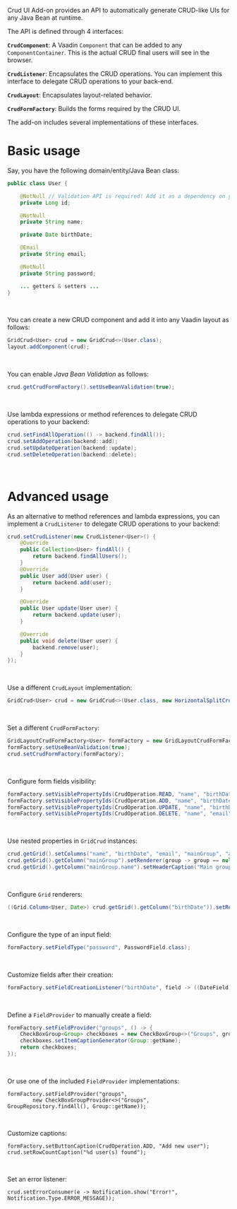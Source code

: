 Crud UI Add-on provides an API to automatically generate CRUD-like UIs for any Java Bean at runtime.

The API is defined through 4 interfaces:

**`CrudComponent`**: A Vaadin `Component` that can be added to any `ComponentContainer`. This is the actual CRUD final users will see in the browser.

**`CrudListener`**: Encapsulates the CRUD operations. You can implement this interface to delegate CRUD operations to your back-end.

**`CrudLayout`**: Encapsulates layout-related behavior.

**`CrudFormFactory`**: Builds the forms required by the CRUD UI.

The add-on includes several implementations of these interfaces.

# Basic usage

Say, you have the following domain/entity/Java Bean class:
```java
public class User {

    @NotNull // Validation API is required! Add it as a dependency on your project
    private Long id;

    @NotNull
    private String name;

    private Date birthDate;

    @Email
    private String email;

    @NotNull
    private String password;

    ... getters & setters ...
}
```
&nbsp;

You can create a new CRUD component and add it into any Vaadin layout as follows:
```java
GridCrud<User> crud = new GridCrud<>(User.class);
layout.addComponent(crud);
```
&nbsp;

You can enable _Java Bean Validation_ as follows:
```java
crud.getCrudFormFactory().setUseBeanValidation(true);
```
&nbsp;

Use lambda expressions or method references to delegate CRUD operations to your backend:
```java
crud.setFindAllOperation(() -> backend.findAll());
crud.setAddOperation(backend::add);
crud.setUpdateOperation(backend::update);
crud.setDeleteOperation(backend::delete);
```
&nbsp;

# Advanced usage

As an alternative to method references and lambda expressions, you can implement a `CrudListener` to delegate CRUD operations to your backend:
```java
crud.setCrudListener(new CrudListener<User>() {
    @Override
    public Collection<User> findAll() {
        return backend.findAllUsers();
    }
    @Override
    public User add(User user) {
        return backend.add(user);
    }

    @Override
    public User update(User user) {
        return backend.update(user);
    }

    @Override
    public void delete(User user) {
        backend.remove(user);
    }
});
```
&nbsp;

Use a different `CrudLayout` implementation:
```java
GridCrud<User> crud = new GridCrud<>(User.class, new HorizontalSplitCrudLayout());
````
&nbsp;

Set a different `CrudFormFactory`:
```java
GridLayoutCrudFormFactory<User> formFactory = new GridLayoutCrudFormFactory<>(User.class, 2, 2);
formFactory.setUseBeanValidation(true);
crud.setCrudFormFactory(formFactory);
```
&nbsp;

Configure form fields visibility:
```java
formFactory.setVisiblePropertyIds(CrudOperation.READ, "name", "birthDate", "email", "groups", "mainGroup", "active");
formFactory.setVisiblePropertyIds(CrudOperation.ADD, "name", "birthDate", "email", "password", "groups", "mainGroup", "active");
formFactory.setVisiblePropertyIds(CrudOperation.UPDATE, "name", "birthDate", "email", "groups", "mainGroup", "active");
formFactory.setVisiblePropertyIds(CrudOperation.DELETE, "name", "email");
````
&nbsp;

Use nested properties in `GridCrud` instances:
```java
crud.getGrid().setColumns("name", "birthDate", "email", "mainGroup", "active");
crud.getGrid().getColumn("mainGroup").setRenderer(group -> group == null ? "" : ((Group) group).getName(), new TextRenderer());
crud.getGrid().getColumn("mainGroup.name").setHeaderCaption("Main group");
```
&nbsp;

Configure `Grid` renderers:
```java
((Grid.Column<User, Date>) crud.getGrid().getColumn("birthDate")).setRenderer(new DateRenderer("%1$tY-%1$tm-%1$te"));
```
&nbsp;

Configure the type of an input field:
```java
formFactory.setFieldType("password", PasswordField.class);
```
&nbsp;

Customize fields after their creation:
```java
formFactory.setFieldCreationListener("birthDate", field -> ((DateField) field).setDateFormat("yyyy-MM-dd"));
```
&nbsp;

Define a `FieldProvider` to manually create a field:
```java
formFactory.setFieldProvider("groups", () -> {
    CheckBoxGroup<Group> checkboxes = new CheckBoxGroup<>("Groups", groups);
    checkboxes.setItemCaptionGenerator(Group::getName);
    return checkboxes;
});
```
&nbsp;

Or use one of the included `FieldProvider` implementations:
```
formFactory.setFieldProvider("groups",
        new CheckBoxGroupProvider<>("Groups", GroupRepository.findAll(), Group::getName));
```
&nbsp;

Customize captions:
```
formFactory.setButtonCaption(CrudOperation.ADD, "Add new user");
crud.setRowCountCaption("%d user(s) found");
```
&nbsp;

Set an error listener:
```
crud.setErrorConsumer(e -> Notification.show("Error!", Notification.Type.ERROR_MESSAGE));
```

